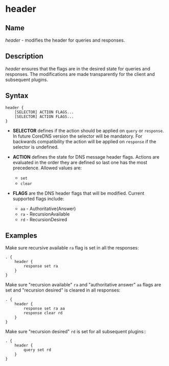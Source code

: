 # header

## Name

*header* - modifies the header for queries and responses.

## Description

*header* ensures that the flags are in the desired state for queries and responses.
The modifications are made transparently for the client and subsequent plugins.

## Syntax

~~~
header {
    [SELECTOR] ACTION FLAGS...
    [SELECTOR] ACTION FLAGS...
}
~~~

* **SELECTOR** defines if the action should be applied on `query` or `response`. In future CoreDNS version the selector will be mandatory. For backwards compatibility the action will be applied on `response` if the selector is undefined.

* **ACTION** defines the state for DNS message header flags. Actions are evaluated in the order they are defined so last one has the
  most precedence. Allowed values are:
    * `set`
    * `clear`
* **FLAGS** are the DNS header flags that will be modified. Current supported flags include:
    * `aa` - Authoritative(Answer)
    * `ra` - RecursionAvailable
    * `rd` - RecursionDesired

## Examples

Make sure recursive available `ra` flag is set in all the responses:

~~~ corefile
. {
    header {
        response set ra
    }
}
~~~

Make sure "recursion available" `ra` and "authoritative answer" `aa` flags are set and "recursion desired" is cleared in all responses:

~~~ corefile
. {
    header {
        response set ra aa
        response clear rd
    }
}
~~~

Make sure "recursion desired" `rd` is set for all subsequent plugins::

~~~ corefile
. {
    header {
        query set rd
    }
}
~~~
